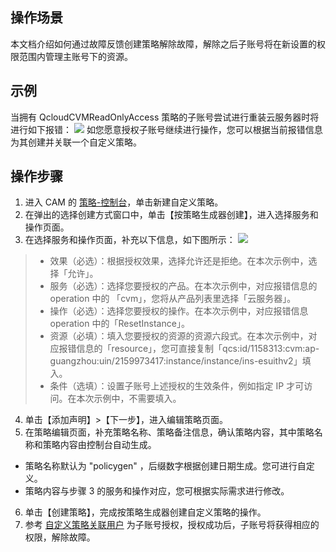 ## 操作场景
本文档介绍如何通过故障反馈创建策略解除故障，解除之后子账号将在新设置的权限范围内管理主账号下的资源。
## 示例
当拥有 QcloudCVMReadOnlyAccess 策略的子账号尝试进行重装云服务器时将进行如下报错：
![](https://main.qcloudimg.com/raw/cc6dc7214138756bbef201223b3aa066.png)
如您愿意授权子账号继续进行操作，您可以根据当前报错信息为其创建并关联一个自定义策略。
## 操作步骤
1. 进入 CAM 的 [策略-控制台](https://console.cloud.tencent.com/cam/policy)，单击新建自定义策略。
2. 在弹出的选择创建方式窗口中，单击【按策略生成器创建】，进入选择服务和操作页面。
3. 在选择服务和操作页面，补充以下信息，如下图所示：
![](https://main.qcloudimg.com/raw/0b8e112b3fe6b5ffa91a4ecb5cb43ba9.png)

> - 效果（必选）：根据授权效果，选择允许还是拒绝。在本次示例中，选择「允许」。
 > - 服务（必选）：选择您要授权的产品。在本次示例中，对应报错信息的 operation 中的 「cvm」，您将从产品列表里选择「云服务器」。
> - 操作（必选）：选择您要授权的操作。在本次示例中，对应报错信息 operation 中的「ResetInstance」。
> - 资源（必填）：填入您要授权的资源的资源六段式。在本次示例中，对应报错信息的「resource」，您可直接复制「qcs:id/1158313:cvm:ap-guangzhou:uin/2159973417:instance/instance/ins-esuithv2」填入。
> - 条件（选填）：设置子账号上述授权的生效条件，例如指定 IP 才可访问。在本次示例中，不需要填入。

4. 单击【添加声明】>【下一步】，进入编辑策略页面。
5. 在策略编辑页面，补充策略名称、策略备注信息，确认策略内容，其中策略名称和策略内容由控制台自动生成。
>  
 - 策略名称默认为 "policygen" ，后缀数字根据创建日期生成。您可进行自定义。
 - 策略内容与步骤 3 的服务和操作对应，您可根据实际需求进行修改。
6. 单击【创建策略】，完成按策略生成器创建自定义策略的操作。
7. 参考 [自定义策略关联用户](https://intl.cloud.tencent.com/document/product/598/10602) 为子账号授权，授权成功后，子账号将获得相应的权限，解除故障。


